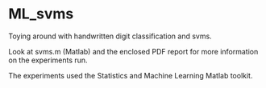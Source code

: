 # ML_svms
Toying around with handwritten digit classification and svms.

Look at svms.m (Matlab) and the enclosed PDF report for more information on the experiments run.

The experiments used the Statistics and Machine Learning Matlab toolkit.